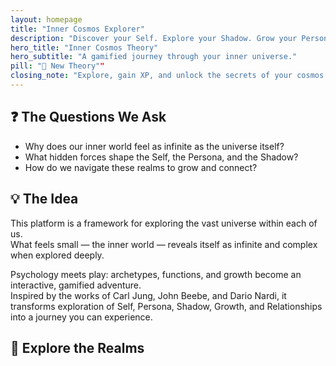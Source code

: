 ```yaml
---
layout: homepage
title: "Inner Cosmos Explorer"
description: "Discover your Self. Explore your Shadow. Grow your Persona. Navigate your Inner Cosmos."
hero_title: "Inner Cosmos Theory"
hero_subtitle: "A gamified journey through your inner universe."
pill: "🔬 New Theory""
closing_note: "Explore, gain XP, and unlock the secrets of your cosmos."
---
```

## ❓ The Questions We Ask

- Why does our inner world feel as infinite as the universe itself?  
- What hidden forces shape the Self, the Persona, and the Shadow?  
- How do we navigate these realms to grow and connect?  


## 💡 The Idea

This platform is a framework for exploring the vast universe within each of us.  
What feels small — the inner world — reveals itself as infinite and complex when explored deeply.  

Psychology meets play: archetypes, functions, and growth become an interactive, gamified adventure.  
Inspired by the works of Carl Jung, John Beebe, and Dario Nardi, it transforms exploration of Self, Persona, Shadow, Growth, and Relationships into a journey you can experience.


## 🌌 Explore the Realms